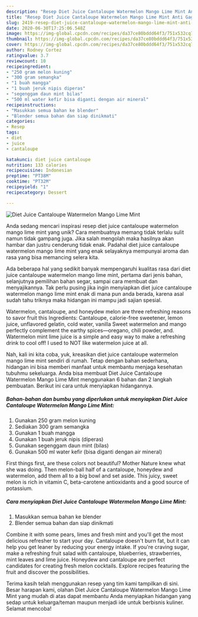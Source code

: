 ```yaml
---
description: "Resep Diet Juice Cantaloupe Watermelon Mango Lime Mint Anti Gagal"
title: "Resep Diet Juice Cantaloupe Watermelon Mango Lime Mint Anti Gagal"
slug: 2419-resep-diet-juice-cantaloupe-watermelon-mango-lime-mint-anti-gagal
date: 2020-06-30T17:25:06.548Z
image: https://img-global.cpcdn.com/recipes/da37ce80bddd64f3/751x532cq70/diet-juice-cantaloupe-watermelon-mango-lime-mint-foto-resep-utama.jpg
thumbnail: https://img-global.cpcdn.com/recipes/da37ce80bddd64f3/751x532cq70/diet-juice-cantaloupe-watermelon-mango-lime-mint-foto-resep-utama.jpg
cover: https://img-global.cpcdn.com/recipes/da37ce80bddd64f3/751x532cq70/diet-juice-cantaloupe-watermelon-mango-lime-mint-foto-resep-utama.jpg
author: Rodney Cortez
ratingvalue: 3.7
reviewcount: 10
recipeingredient:
- "250 gram melon kuning"
- "300 gram semangka"
- "1 buah mangga"
- "1 buah jeruk nipis diperas"
- "segenggam daun mint bilas"
- "500 ml water kefir bisa diganti dengan air mineral"
recipeinstructions:
- "Masukkan semua bahan ke blender"
- "Blender semua bahan dan siap dinikmati"
categories:
- Resep
tags:
- diet
- juice
- cantaloupe

katakunci: diet juice cantaloupe 
nutrition: 133 calories
recipecuisine: Indonesian
preptime: "PT38M"
cooktime: "PT32M"
recipeyield: "1"
recipecategory: Dessert

---
```



![Diet Juice Cantaloupe Watermelon Mango Lime Mint](https://img-global.cpcdn.com/recipes/da37ce80bddd64f3/751x532cq70/diet-juice-cantaloupe-watermelon-mango-lime-mint-foto-resep-utama.jpg)

Anda sedang mencari inspirasi resep diet juice cantaloupe watermelon mango lime mint yang unik? Cara membuatnya memang tidak terlalu sulit namun tidak gampang juga. Jika salah mengolah maka hasilnya akan hambar dan justru cenderung tidak enak. Padahal diet juice cantaloupe watermelon mango lime mint yang enak selayaknya mempunyai aroma dan rasa yang bisa memancing selera kita.

Ada beberapa hal yang sedikit banyak mempengaruhi kualitas rasa dari diet juice cantaloupe watermelon mango lime mint, pertama dari jenis bahan, selanjutnya pemilihan bahan segar, sampai cara membuat dan menyajikannya. Tak perlu pusing jika ingin menyiapkan diet juice cantaloupe watermelon mango lime mint enak di mana pun anda berada, karena asal sudah tahu triknya maka hidangan ini mampu jadi sajian spesial.

Watermelon, cantaloupe, and honeydew melon are three refreshing reasons to savor fruit this Ingredients: Cantaloupe, calorie-free sweetener, lemon juice, unflavored gelatin, cold water, vanilla Sweet watermelon and mango perfectly complement the earthy spices—oregano, chili powder, and. Watermelon mint lime juice is a simple and easy way to make a refreshing drink to cool off! I used to NOT like watermelon juice at all.


Nah, kali ini kita coba, yuk, kreasikan diet juice cantaloupe watermelon mango lime mint sendiri di rumah. Tetap dengan bahan sederhana, hidangan ini bisa memberi manfaat untuk membantu menjaga kesehatan tubuhmu sekeluarga. Anda bisa membuat Diet Juice Cantaloupe Watermelon Mango Lime Mint menggunakan 6 bahan dan 2 langkah pembuatan. Berikut ini cara untuk menyiapkan hidangannya.

<!--inarticleads1-->

##### Bahan-bahan dan bumbu yang diperlukan untuk menyiapkan Diet Juice Cantaloupe Watermelon Mango Lime Mint:

1. Gunakan 250 gram melon kuning
1. Sediakan 300 gram semangka
1. Gunakan 1 buah mangga
1. Gunakan 1 buah jeruk nipis (diperas)
1. Gunakan segenggam daun mint (bilas)
1. Gunakan 500 ml water kefir (bisa diganti dengan air mineral)


First things first, are these colors not beautiful? Mother Nature knew what she was doing. Then melon-ball half of a cantaloupe, honeydew and watermelon, add them all to a big bowl and set aside. This juicy, sweet melon is rich in vitamin C, beta-carotene antioxidants and a good source of potassium. 

<!--inarticleads2-->

##### Cara menyiapkan Diet Juice Cantaloupe Watermelon Mango Lime Mint:

1. Masukkan semua bahan ke blender
1. Blender semua bahan dan siap dinikmati


Combine it with some pears, limes and fresh mint and you&#39;ll get the most delicious refresher to start your day. Cantaloupe doesn&#39;t burn fat, but it can help you get leaner by reducing your energy intake. If you&#39;re craving sugar, make a refreshing fruit salad with cantaloupe, blueberries, strawberries, mint leaves and lime juice. Honeydew and cantaloupe are perfect candidates for creating fresh melon cocktails. Explore recipes featuring the fruit and discover the possibilities. 

Terima kasih telah menggunakan resep yang tim kami tampilkan di sini. Besar harapan kami, olahan Diet Juice Cantaloupe Watermelon Mango Lime Mint yang mudah di atas dapat membantu Anda menyiapkan hidangan yang sedap untuk keluarga/teman maupun menjadi ide untuk berbisnis kuliner. Selamat mencoba!
